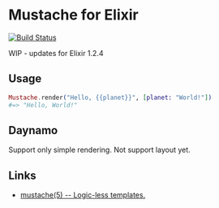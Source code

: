 # Mustache for Elixir

[![Build Status](https://travis-ci.org/cliveharber/elixir-mustache.png?branch=master)](https://travis-ci.org/cliveharber/elixir-mustache)

WIP - updates for Elixir 1.2.4

## Usage

```elixir
Mustache.render("Hello, {{planet}}", [planet: "World!"])
#=> "Hello, World!"
```

## Daynamo

Support only simple rendering.
Not support layout yet.


## Links

* [mustache(5) -- Logic-less templates.](http://mustache.github.io/mustache.5.html)
